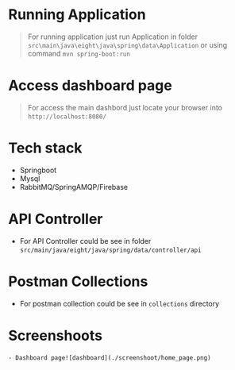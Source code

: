 # Running Application
 > For running application just run Application in folder ```src\main\java\eight\java\spring\data\Application``` or using command ```mvn spring-boot:run``` 
# Access dashboard page
 > For access the main dashbord just locate your browser into ```http://localhost:8080/```
# Tech stack
   - Springboot
   - Mysql
   - RabbitMQ/SpringAMQP/Firebase
# API Controller
   - For API Controller could be see in folder ```src/main/java/eight/java/spring/data/controller/api```
# Postman Collections
  - For postman collection could be see in ```collections``` directory
# Screenshoots
    - Dashboard page![dashboard](./screenshoot/home_page.png)

